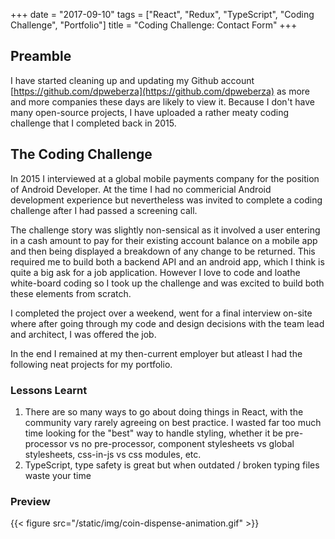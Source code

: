 +++
date = "2017-09-10"
tags = ["React", "Redux", "TypeScript", "Coding Challenge", "Portfolio"]
title = "Coding Challenge: Contact Form"
+++

## Preamble
I have started cleaning up and updating my Github account [https://github.com/dpweberza](https://github.com/dpweberza) as more and more companies these days are likely to view it.
Because I don't have many open-source projects, I have uploaded a rather meaty coding challenge that I completed back in 2015.

## The Coding Challenge
In 2015 I interviewed at a global mobile payments company for the position of Android Developer.
At the time I had no commericial Android development experience but nevertheless was invited to complete a coding challenge after I had passed a screening call.

The challenge story was slightly non-sensical as it involved a user entering in a cash amount to pay for their existing account balance on a mobile app and then being displayed a breakdown of any change to be returned.
This required me to build both a backend API and an android app, which I think is quite a big ask for a job application. However I love to code and loathe white-board coding so I took up the challenge and was excited to build both these elements from scratch.

I completed the project over a weekend, went for a final interview on-site where after going through my code and design decisions with the team lead and architect, I was offered the job.

In the end I remained at my then-current employer but atleast I had the following neat projects for my portfolio.



### Lessons Learnt
1. There are so many ways to go about doing things in React, with the community vary rarely agreeing on best practice. I wasted far too much time looking for the "best" way to handle styling, whether it be pre-processor vs no pre-processor, component stylesheets vs global stylesheets, css-in-js vs css modules, etc.
2. TypeScript, type safety is great but when outdated / broken typing files waste your time


### Preview
{{< figure src="/static/img/coin-dispense-animation.gif" >}}